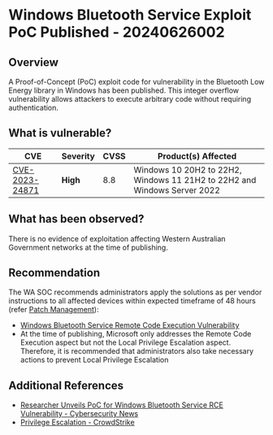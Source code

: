 # Windows Bluetooth Service Exploit PoC Published - 20240626002

## Overview
A Proof-of-Concept (PoC) exploit code for vulnerability in the Bluetooth Low Energy library in Windows has been published. This integer overflow vulnerability allows attackers to execute arbitrary code without requiring authentication. 


## What is vulnerable?

| CVE                                                               | Severity | CVSS | Product(s) Affected                  |
| ----------------------------------------------------------------- | -------- | ---- | ------------------------------------ |
| [CVE-2023-24871](https://nvd.nist.gov/vuln/detail/CVE-2023-24871) | **High** | 8.8  | Windows 10 20H2 to 22H2, Windows 11 21H2 to 22H2 and Windows Server 2022 |


## What has been observed?

There is no evidence of exploitation affecting Western Australian Government networks at the time of publishing.

## Recommendation

The WA SOC recommends administrators apply the solutions as per vendor instructions to all affected devices within expected timeframe of 48 hours (refer [Patch Management](../guidelines/patch-management.md)):


- [Windows Bluetooth Service Remote Code Execution Vulnerability](https://msrc.microsoft.com/update-guide/vulnerability/CVE-2023-24871)
- At the time of publishing, Microsoft only addresses the Remote Code Execution aspect but not the Local Privilege Escalation aspect. Therefore, it is recommended that administrators also take necessary actions to prevent Local Privilege Escalation  

## Additional References


- [Researcher Unveils PoC for Windows Bluetooth Service RCE Vulnerability - Cybersecurity News](https://securityonline.info/researcher-unveils-poc-for-windows-bluetooth-service-rce-vulnerability/)
- [Privilege Escalation - CrowdStrike](https://www.crowdstrike.com/cybersecurity-101/privilege-escalation/)